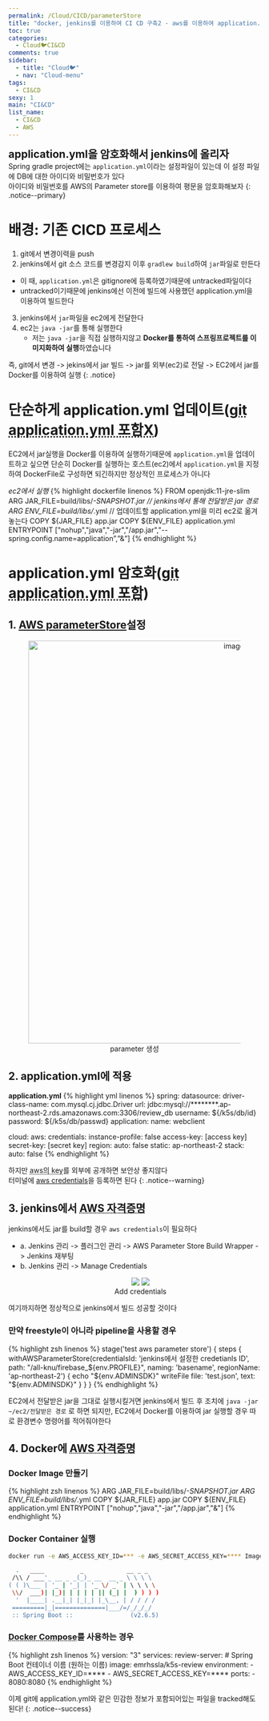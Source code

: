 ```yaml
---
permalink: /Cloud/CICD/parameterStore
title: "docker, jenkins를 이용하여 CI CD 구축2 - aws를 이용하여 application.yml 암호화"
toc: true
categories:
  - Cloud🐦CI&CD
comments: true
sidebar:
  - title: "Cloud🐦"
  - nav: "Cloud-menu"
tags:
  - CI&CD
sexy: 1
main: "CI&CD"
list_name:
  - CI&CD
  - AWS
---
```


<span style = "font-size:1.5em;  font-weight: 700;">application.yml을 암호화해서 jenkins에 올리자</span><br>
Spring gradle project에는 `application.yml`이라는 설정파일이 있는데 이 설정 파일에 DB에 대한 아이디와 비밀번호가 있다  
아이디와 비밀번호를 AWS의 Parameter store를 이용하여 평문을 암호화해보자 
{: .notice--primary}

# 배경: 기존 CICD 프로세스

1. git에서 변경이력을 push
2. jenkins에서 git 소스 코드를 변경감지 이후 `gradlew build`하여 `jar`파일로 만든다
  - 이 때, `application.yml`은 gitignore에 등록하였기때문에 untracked파일이다
  - untracked이기때문에 jenkins에선 이전에 빌드에 사용했던 application.yml을 이용하여 빌드한다
3. jenkins에서 `jar`파일을 ec2에게 전달한다
4. ec2는 `java -jar`를 통해 실행한다
   - 저는 `java -jar`을 직접 실행하지않고 **Docker를 통하여 스프링프로젝트를 이미지화하여 실행**하였습니다

즉, git에서 변경 -> jekins에서 jar 빌드 -> jar를 외부(ec2)로 전달 -> EC2에서 jar를 Docker를 이용하여 실행
{: .notice}

# 단순하게 application.yml 업데이트(<abbr title="" id="untracked application.yml">git application.yml 포함X</abbr>)
EC2에서 jar실행을 Docker를 이용하여 실행하기때문에 `application.yml`을 업데이트하고 싶으면 단순히 Docker를 실행하는 호스트(ec2)에서 `application.yml`을 지정하여 DockerFile로 구성하면 되긴하지만 정상적인 프로세스가 아니다


*ec2에서 실행*
{% highlight dockerfile linenos %}
FROM openjdk:11-jre-slim
ARG JAR_FILE=build/libs/*-SNAPSHOT.jar // jenkins에서 통해 전달받은 jar 경로
ARG ENV_FILE=build/libs/*.yml // 업데이트할 application.yml을 미리 ec2로 옮겨놓는다
COPY ${JAR_FILE} app.jar
COPY ${ENV_FILE} application.yml
ENTRYPOINT ["nohup","java","-jar","/app.jar","--spring.config.name=application”,”&”]
{% endhighlight %}

# application.yml 암호화(<abbr title="" id="tracked application.yml">git application.yml 포함</abbr>)
## 1. [AWS parameterStore](https://ap-northeast-2.console.aws.amazon.com/systems-manager/parameters/?region=ap-northeast-2&tab=Table)설정

<figure align="center">
<img width="805" alt="image" src='https://user-images.githubusercontent.com/46098949/174308336-4b2a444e-a592-4482-816a-cb5013015ba5.png'>
<figcaption align="center">parameter 생성</figcaption>
</figure>

## 2. application.yml에 적용
**application.yml**
{% highlight yml linenos %}
spring:
  datasource:
    driver-class-name: com.mysql.cj.jdbc.Driver
    url: jdbc:mysql://********.ap-northeast-2.rds.amazonaws.com:3306/review_db
    username: ${/k5s/db/id}
    password: ${/k5s/db/passwd}
  application:
    name: webclient

cloud:
  aws:
    credentials:
      instance-profile: false
      access-key: [access key]
      secret-key: [secret key]
    region:
      auto: false
      static: ap-northeast-2
    stack:
      auto: false
{% endhighlight %}

하지만 <abbr title="" id="access key, secret-key">aws의 key</abbr>를 외부에 공개하면 보안상 좋지않다  
터미널에 [aws credentials](https://docs.aws.amazon.com/ko_kr/cli/latest/userguide/cli-configure-files.html)을 등록하면 된다
{: .notice--warning}

## 3. jenkins에서 <abbr title="" id="awscredentialsawscredentialsaws credentialsaws credentialsaws credentialsaws credentialsaws credentialsaws credentialsaws credentialsaws credentialsaws credentials">AWS 자격증명</abbr>
jenkins에서도 jar를 build할 경우 `aws credentials`이 필요하다
- a. Jenkins 관리 -> 플러그인 관리 -> AWS Parameter Store Build Wrapper -> Jenkins 재부팅
- b. Jenkins 관리 -> Manage Credentials
  <figure align="center" class="half">
  <img src='https://user-images.githubusercontent.com/46098949/174312122-5b12c061-1332-4104-8158-fd194a9261de.png'>
  <img src='https://user-images.githubusercontent.com/46098949/174312437-d538935f-2451-489f-9592-6287aa70c42d.png'>
  <figcaption align="center">Add credentials</figcaption>
  </figure>

여기까지하면 정상적으로 jenkins에서 빌드 성공할 것이다  
### 만약 freestyle이 아니라 pipeline을 사용할 경우  
{% highlight zsh linenos %}
stage('test aws parameter store') {
           steps {
               withAWSParameterStore(credentialsId: 'jenkins에서 설정한 credetianls ID', 
               path: "/all-knu/firebase_${env.PROFILE}",
               naming: 'basename',
               regionName: 'ap-northeast-2') { 
                            echo "${env.ADMINSDK}"
                            writeFile file: 'test.json', text: "${env.ADMINSDK}"
                   }
           }
       }
{% endhighlight %}

EC2에서 전달받은 jar을 그대로 실행시킬거면 jenkins에서 빌드 후 조치에 `java -jar ~/ec2/전달받은 경로` 로 하면 되지만,  EC2에서 Docker를 이용하여 jar 실행할 경우 따로 환경변수 명령어를 적어줘야한다

## 4. Docker에 <abbr title="" id="aws credentials">AWS 자격증명</abbr>

### Docker Image 만들기
{% highlight zsh linenos %}
ARG JAR_FILE=build/libs/*-SNAPSHOT.jar
ARG ENV_FILE=build/libs/*.yml
COPY ${JAR_FILE} app.jar
COPY ${ENV_FILE} application.yml
ENTRYPOINT ["nohup","java","-jar","/app.jar","&"]
{% endhighlight %}


### Docker Container 실행
```sh
docker run -e AWS_ACCESS_KEY_ID=*** -e AWS_SECRET_ACCESS_KEY=**** ImageName

  .   ____          _            __ _ _
 /\\ / ___'_ __ _ _(_)_ __  __ _ \ \ \ \
( ( )\___ | '_ | '_| | '_ \/ _` | \ \ \ \
 \\/  ___)| |_)| | | | | || (_| |  ) ) ) )
  '  |____| .__|_| |_|_| |_\__, | / / / /
 =========|_|==============|___/=/_/_/_/
 :: Spring Boot ::                (v2.6.5)

```

### <abbr title="" id="여러개의 Docker를 묶어서 실행">Docker Compose</abbr>를 사용하는 경우
{% highlight zsh linenos %}
version: "3"
services:
  review-server:         # Spring Boot 컨테이너 이름 (원하는 이름)
    image: emrhssla/k5s-review
    environment:
      - AWS_ACCESS_KEY_ID=****
      - AWS_SECRET_ACCESS_KEY=****
    ports:
      - 8080:8080
{% endhighlight %}

이제 git에 application.yml와 같은 민감한 정보가 포함되어있는 파일을 tracked해도 된다!
{: .notice--success}
